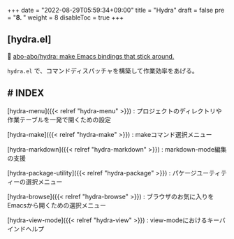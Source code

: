 +++
date = "2022-08-29T05:59:34+09:00"
title = "Hydra"
draft = false
pre = "<b>8. </b>"
weight = 8
disableToc = true
+++
## [hydra.el]
🔗 [abo-abo/hydra: make Emacs bindings that stick around.](https://github.com/abo-abo/hydra) 

`hydra.el` で、コマンドディスパッチャを構築して作業効率をあげる。

## # INDEX
[hydra-menu]({{< relref "hydra-menu" >}})
: プロジェクトのディレクトリや作業テーブルを一発で開くための設定

[hydra-make]({{< relref "hydra-make" >}})
: makeコマンド選択メニュー

[hydra-markdown]({{< relref "hydra-markdown" >}})
: markdown-mode編集の支援

[hydra-package-utility]({{< relref "hydra-package" >}})
: パケージユーティティーの選択メニュー

[hydra-browse]({{< relref "hydra-browse" >}})
: ブラウザのお気に入りをEmacsから開くための選択メニュー

[hydra-view-mode]({{< relref "hydra-view" >}})
: view-modeにおけるキーバインドヘルプ
